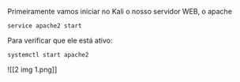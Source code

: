 Primeiramente vamos iniciar no Kali o nosso servidor WEB, o apache
```
service apache2 start
```

Para verificar que ele está ativo:

```
systemctl start apache2 
```

![[2 img 1.png]]
